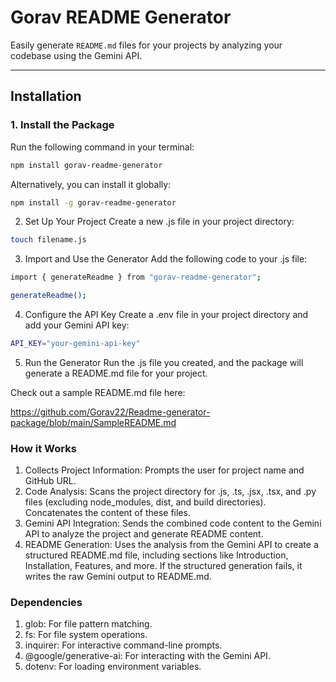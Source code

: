# Gorav README Generator

Easily generate `README.md` files for your projects by analyzing your codebase using the Gemini API.

---

## Installation

### 1. Install the Package

Run the following command in your terminal:

```bash
npm install gorav-readme-generator
```
Alternatively, you can install it globally:
```bash
npm install -g gorav-readme-generator
```

2. Set Up Your Project
Create a new .js file in your project directory:
```bash
touch filename.js
```

3. Import and Use the Generator
Add the following code to your .js file:

```bash 
import { generateReadme } from "gorav-readme-generator";

generateReadme();
```

4. Configure the API Key
Create a .env file in your project directory and add your Gemini API key:

```bash
API_KEY="your-gemini-api-key"
```
5. Run the Generator
Run the .js file you created, and the package will generate a README.md file for your project.

Check out a sample README.md file here:

https://github.com/Gorav22/Readme-generator-package/blob/main/SampleREADME.md

### How it Works
1. Collects Project Information: Prompts the user for project name and GitHub URL.
2. Code Analysis: Scans the project directory for .js, .ts, .jsx, .tsx, and .py files (excluding   node_modules, dist, and build directories). Concatenates the content of these files.
3. Gemini API Integration: Sends the combined code content to the Gemini API to analyze the project and generate README content.
4. README Generation: Uses the analysis from the Gemini API to create a structured README.md file, including sections like Introduction, Installation, Features, and more. If the structured generation fails, it writes the raw Gemini output to README.md.

### Dependencies
1. glob: For file pattern matching.
2. fs: For file system operations.
3. inquirer: For interactive command-line prompts.
4. @google/generative-ai: For interacting with the Gemini API.
5. dotenv: For loading environment variables.